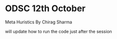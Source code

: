 # ODSC 12th October
   Meta Huristics By Chirag Sharma

will update how to run the code just after the session 
